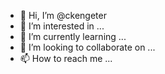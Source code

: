 - 👋 Hi, I’m @ckengeter
- 👀 I’m interested in ...
- 🌱 I’m currently learning ...
- 💞️ I’m looking to collaborate on ...
- 📫 How to reach me ...

<!---
ckengeter/ckengeter is a ✨ special ✨ repository because its `README.md` (this file) appears on your GitHub profile.
You can click the Preview link to take a look at your changes.
--->
